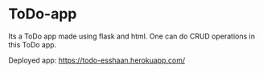 # ToDo-app
Its a ToDo app made using flask and html.
One can do CRUD operations in this ToDo app.

Deployed app:
https://todo-esshaan.herokuapp.com/


